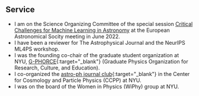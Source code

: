 ## <a name="service"></a>Service

<!--<div class="icon-list">-->
- I am on the Science Organizing Committee of the special session [Critical Challenges for Machine Learning in Astronomy](https://eas.unige.ch/EAS_meeting/session.jsp?id=SS24) at the European Astronomical Socity meeting in June 2022.
- I have been a reviewer for The Astrophysical Journal and the NeurIPS ML4PS workshop. 
- I was the founding co-chair of the graduate student organization at NYU, [G-PHORCE](https://physics.nyu.edu/gphorce/){:target="\_blank"} (Graduate Physics Organization for Research, Culture, and Education).
- I co-organized the [astro-ph journal club](https://www.benty-fields.com/manage_jc?groupid=273){:target="\_blank"} in the Center for Cosmology and Particle Physics (CCPP) at NYU.
- I was on the board of the Women in Physics (WiPhy) group at NYU.

<!---Leave blank line at bottom! Otherwise things mess up--->
